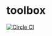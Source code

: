# toolbox
[![Circle CI](https://circleci.com/gh/vpalacio/toolbox/tree/master.svg?style=shield)](https://circleci.com/gh/vpalacio/toolbox/tree/master)
